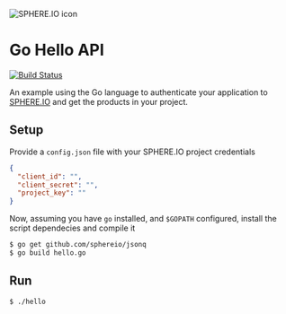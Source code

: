 ![SPHERE.IO icon](https://admin.sphere.io/assets/images/sphere_logo_rgb_long.png)

# Go Hello API

[![Build Status](https://travis-ci.org/sphereio/sphere-hello-api-golang.svg?branch=master)](https://travis-ci.org/sphereio/sphere-hello-api-golang)

An example using the Go language to authenticate your application to [SPHERE.IO](http://sphere.io) and get the products in your project.

## Setup
Provide a `config.json` file with your SPHERE.IO project credentials

```json
{
  "client_id": "",
  "client_secret": "",
  "project_key": ""
}
```

Now, assuming you have `go` installed, and `$GOPATH` configured, install the script dependecies and compile it

```bash
$ go get github.com/sphereio/jsonq
$ go build hello.go
```

## Run
```bash
$ ./hello
```
